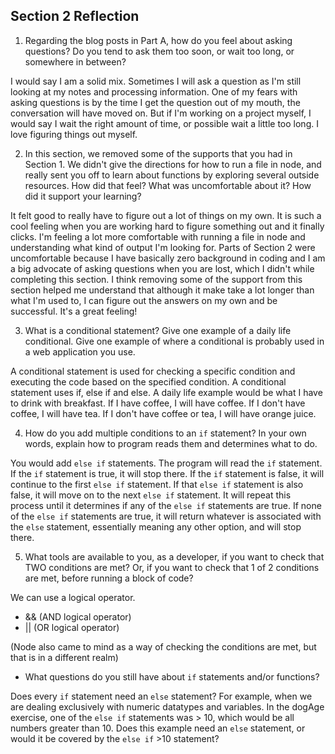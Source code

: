 ## Section 2 Reflection

1. Regarding the blog posts in Part A, how do you feel about asking questions? Do you tend to ask them too soon, or wait too long, or somewhere in between?

I would say I am a solid mix. Sometimes I will ask a question as I'm still looking at my notes and processing information. One of my fears with asking questions is by the time I get the question out of my mouth, the conversation will have moved on. But if I'm working on a project myself, I would say I wait the right amount of time, or possible wait a little too long. I love figuring things out myself.

2. In this section, we removed some of the supports that you had in Section 1. We didn't give the directions for how to run a file in node, and really sent you off to learn about functions by exploring several outside resources. How did that feel? What was uncomfortable about it? How did it support your learning?

It felt good to really have to figure out a lot of things on my own. It is such a cool feeling when you are working hard to figure something out and it finally clicks. I'm feeling a lot more comfortable with running a file in node and understanding what kind of output I'm looking for. Parts of Section 2 were uncomfortable because I have basically zero background in coding and I am a big advocate of asking questions when you are lost, which I didn't while completing this section. I think removing some of the support from this section helped me understand that although it make take a lot longer than what I'm used to, I can figure out the answers on my own and be successful. It's a great feeling!

3. What is a conditional statement? Give one example of a daily life conditional. Give one example of where a conditional is probably used in a web application you use.

A conditional statement is used for checking a specific condition and executing the code based on the specified condition. A conditional statement uses if, else if and else. A daily life example would be what I have to drink with breakfast. If I have coffee, I will have coffee. If I don't have coffee, I will have tea. If I don't have coffee or tea, I will have orange juice.

4.  How do you add multiple conditions to an `if` statement? In your own words, explain how to program reads them and determines what to do.

You would add `else if` statements. The program will read the `if` statement. If the `if` statement is true, it will stop there. If the `if` statement is false, it will continue to the first `else if` statement. If that `else if` statement is also false, it will move on to the next `else if` statement. It will repeat this process until it determines if any of the `else if` statements are true. If none of the `else if` statements are true, it will return whatever is associated with the `else` statement, essentially meaning any other option, and will stop there.

5. What tools are available to you, as a developer, if you want to check that TWO conditions are met? Or, if you want to check that 1 of 2 conditions are met, before running a block of code?

We can use a logical operator.
- && (AND logical operator)  
- || (OR logical operator)

(Node also came to mind as a way of checking the conditions are met, but that is in a different realm)

* What questions do you still have about `if` statements and/or functions?

Does every `if` statement need an `else` statement?
For example, when we are dealing exclusively with numeric datatypes and variables.
In the dogAge exercise, one of the `else if` statements was > 10, which would be all numbers greater than 10. Does this example need an `else` statement, or would it be covered by the `else if` >10 statement?
